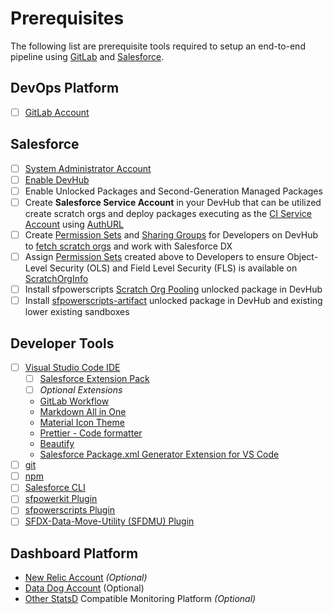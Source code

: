 # Prerequisites

The following list are prerequisite tools required to setup an end-to-end pipeline using [GitLab](https://about.gitlab.com/free-trial/) and [Salesforce](https://www.salesforce.com/).‌

## DevOps Platform

* [ ] [​GitLab Account​](https://about.gitlab.com/free-trial/)

## Salesforce

* [ ] ​[System Administrator Account](https://help.salesforce.com/s/articleView?id=How-to-change-Administrators-1327365222554&language=en_US&r=https%3A%2F%2Fwww.google.com%2F&type=1)​
* [ ] ​[Enable DevHub](https://help.salesforce.com/s/articleView?id=sf.sfdx_setup_enable_devhub.htm&type=5)
* [ ] Enable ​Unlocked Packages and Second-Generation Managed Packages
* [ ] Create **Salesforce Service Account** in your DevHub that can be utilized create scratch orgs and deploy packages executing as the [CI Service Account](https://sfpowerscripts.dxatscale.io/getting-started/prerequisites#create-a-ci-service-user-in-production) using [AuthURL](https://developer.salesforce.com/docs/atlas.en-us.sfdx_cli_reference.meta/sfdx_cli_reference/cli_reference_auth_sfdxurl.htm)​
* [ ] Create [Permission Sets](https://developer.salesforce.com/docs/atlas.en-us.securityImplGuide.meta/securityImplGuide/perm_sets_overview.htm#:~:text=A%20permission%20set%20is%20a,access%20without%20changing%20their%20profiles.&text=Users%20can%20have%20only%20one,can%20have%20multiple%20permission%20sets.) and [Sharing Groups](https://sfpowerscripts.dxatscale.io/getting-started/prerequisites#grant-developers-access-to-scratch-org-pools) for Developers on DevHub to [fetch scratch orgs](https://github.com/Accenture/sfpowerkit/wiki/Getting-started-with-ScratchOrg-Pooling#4-fetch-scratch-org-from-a-pool) and work with Salesforce DX
* [ ] Assign [Permission Sets](https://developer.salesforce.com/docs/atlas.en-us.securityImplGuide.meta/securityImplGuide/perm_sets_overview.htm#:~:text=A%20permission%20set%20is%20a,access%20without%20changing%20their%20profiles.&text=Users%20can%20have%20only%20one,can%20have%20multiple%20permission%20sets.) created above to Developers to ensure Object-Level Security \(OLS\) and Field Level Security \(FLS\) is available on [ScratchOrgInfo](https://developer.salesforce.com/docs/atlas.en-us.api.meta/api/sforce_api_objects_scratchorginfo.htm)​
* [ ] Install sfpowerscripts [Scratch Org Pooling](https://github.com/Accenture/sfpowerscripts/tree/develop/prerequisites/scratchorgpool) unlocked package in DevHub
* [ ] Install [sfpowerscripts-artifact](https://github.com/Accenture/sfpowerscripts/tree/develop/prerequisites/sfpowerscripts-artifact) unlocked package in DevHub and existing lower existing sandboxes

## Developer Tools

* [ ] ​[Visual Studio Code IDE](https://code.visualstudio.com/download)​
  * [ ] ​[Salesforce Extension Pack](https://marketplace.visualstudio.com/items?itemName=salesforce.salesforcedx-vscode)​
  * [ ] _Optional Extensions_​
  * [GitLab Workflow](https://marketplace.visualstudio.com/items?itemName=GitLab.gitlab-workflow)
  * ​[Markdown All in One](https://marketplace.visualstudio.com/items?itemName=yzhang.markdown-all-in-one)​
  * ​[Material Icon Theme](https://marketplace.visualstudio.com/items?itemName=PKief.material-icon-theme)​
  * [​Prettier - Code formatter​](https://marketplace.visualstudio.com/items?itemName=esbenp.prettier-vscode)
  * ​[Beautify](https://marketplace.visualstudio.com/items?itemName=HookyQR.beautify)
  * [Salesforce Package.xml Generator Extension for VS Code](https://marketplace.visualstudio.com/items?itemName=VignaeshRamA.sfdx-package-xml-generator)​
* [ ] ​[git](https://git-scm.com/)
* [ ] [npm​](https://docs.npmjs.com/downloading-and-installing-node-js-and-npm)
* [ ] ​[Salesforce CLI](https://www.npmjs.com/package/sfdx-cli)​
* [ ] ​[sfpowerkit Plugin](https://github.com/dxatscale/sfpowerkit)​
* [ ] ​[sfpowerscripts Plugin](https://github.com/Accenture/sfpowerscripts)​
* [ ] ​[SFDX-Data-Move-Utility \(SFDMU\) Plugin](https://github.com/forcedotcom/SFDX-Data-Move-Utility)​

## Dashboard Platform

* ​[New Relic Account](https://newrelic.com/signup) _\(Optional\)_
* [Data Dog Account](https://www.datadoghq.com/) \(Optional\)
* [Other StatsD](https://github.com/statsd/statsd) Compatible Monitoring Platform _\(Optional\)_

